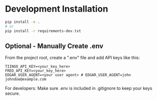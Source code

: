 # Development Installation

```bash
pip install -e .
# or
pip install -r requirements-dev.txt
```

## Optional - Manually Create .env

From the project root, create a ".env" file and add API keys like this:

```env
TIINGO_API_KEY=<your_key_here>
FRED_API_KEY=<your_key_here>
EDGAR_USER_AGENT=<your user agent> # EDGAR_USER_AGENT=john johndoe@example.com
```

For developers: Make sure .env is included in .gitignore to keep your keys secure.

